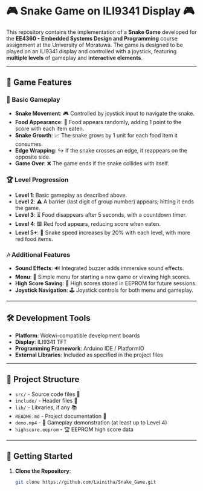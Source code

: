 # 🎮 Snake Game on ILI9341 Display 🎮

This repository contains the implementation of a **Snake Game** developed for the **EE4360 - Embedded Systems Design and Programming** course assignment at the University of Moratuwa. The game is designed to be played on an ILI9341 display and controlled with a joystick, featuring **multiple levels** of gameplay and **interactive elements**. 

---

## 🚀 Game Features

### 🐍 Basic Gameplay
- **Snake Movement**: 🎮 Controlled by joystick input to navigate the snake.
- **Food Appearance**: 🍏 Food appears randomly, adding 1 point to the score with each item eaten.
- **Snake Growth**: 📈 The snake grows by 1 unit for each food item it consumes.
- **Edge Wrapping**: ↪️ If the snake crosses an edge, it reappears on the opposite side.
- **Game Over**: ❌ The game ends if the snake collides with itself.

### 🏆 Level Progression
- **Level 1**: Basic gameplay as described above.
- **Level 2**: ⚠️ A barrier (last digit of group number) appears; hitting it ends the game.
- **Level 3**: ⏳ Food disappears after 5 seconds, with a countdown timer.
- **Level 4**: 🟥 Red food appears, reducing score when eaten.
- **Level 5+**: 🐍 Snake speed increases by 20% with each level, with more red food items.

### 🎶 Additional Features
- **Sound Effects**: 🔊 Integrated buzzer adds immersive sound effects.
- **Menu**: 📜 Simple menu for starting a new game or viewing high scores.
- **High Score Saving**: 💾 High scores stored in EEPROM for future sessions.
- **Joystick Navigation**: 🕹️ Joystick controls for both menu and gameplay.

---

## 🛠️ Development Tools

- **Platform**: Wokwi-compatible development boards
- **Display**: ILI9341 TFT
- **Programming Framework**: Arduino IDE / PlatformIO
- **External Libraries**: Included as specified in the project files

-----

## 📁 Project Structure

- `src/` - Source code files 📂
- `include/` - Header files 📄
- `lib/` - Libraries, if any 📚
- `README.md` - Project documentation 📜
- `demo.mp4` - 🎥 Gameplay demonstration (at least up to Level 4)
- `highscore.eeprom` - 🏆 EEPROM high score data

-------

## 🚀 Getting Started

1. **Clone the Repository**:
   ```bash
   git clone https://github.com/Lainitha/Snake_Game.git
